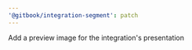 ```yaml
---
'@gitbook/integration-segment': patch
---
```


Add a preview image for the integration's presentation
